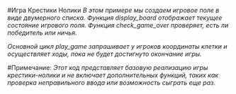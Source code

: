 #Игра Крестики Нолики
*В этом примере мы создаем игровое поле в виде двумерного списка. Функция display_board отображает текущее состояние игрового поля. Функция check_game_over проверяет, есть ли победитель или ничья.*

*Основной цикл play_game запрашивает у игроков координаты клетки и осуществляет ходы, пока не будет достигнуто окончание игры.*

#Примечание: 
*Этот код представляет базовую реализацию игры крестики-нолики и не включает дополнительных функций, таких как проверка неправильного ввода или возможность сыграть еще раз.*

